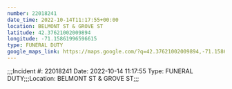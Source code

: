 ```yaml
---
number: 22018241
date_time: 2022-10-14T11:17:55+00:00
location: BELMONT ST & GROVE ST
latitude: 42.37621002009894
longitude: -71.15861996596615
type: FUNERAL DUTY
google_maps_link: https://maps.google.com/?q=42.37621002009894,-71.15861996596615
---
```


;;;Incident #: 22018241  Date: 2022-10-14 11:17:55  Type: FUNERAL DUTY;;;Location: BELMONT ST & GROVE ST;;;
